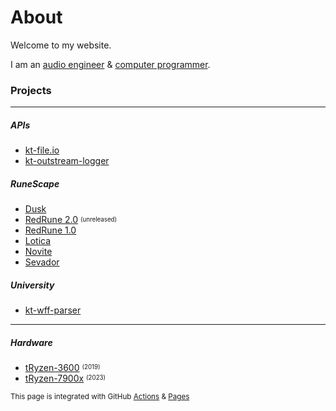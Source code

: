 # About

Welcome to my website.

I am an [audio engineer](https://twitter.com/whostyluur) & [computer programmer](https://github.com/tyluur).

### Projects

---

##### APIs

* [kt-file.io](https://github.com/Tyluur/kt-file.io)
* [kt-outstream-logger](https://github.com/Tyluur/kt-outstream-logger)

##### RuneScape

* [Dusk](https://github.com/dusk-rs)
* [RedRune 2.0](https://github.com/Tyluur/RedRune-II) <sup><sub>(unreleased)</sub></sup>
* [RedRune 1.0](https://github.com/Tyluur/RedRune)
* [Lotica](https://github.com/Tyluur/Lotica)
* [Novite](https://github.com/Tyluur/Novite)
* [Sevador](https://github.com/Tyluur/Sevador)

##### University

* [kt-wff-parser](https://github.com/Tyluur/kt-wff-parser)

---

##### Hardware

* [tRyzen-3600](https://pcpartpicker.com/b/svqp99) <sup><sub>(2019)</sub></sup>
* [tRyzen-7900x](https://pcpartpicker.com/b/n6PV3C) <sup><sub>(2023)</sub></sup>

<sup>This page is integrated with GitHub [Actions](https://github.com/features/actions) & [Pages](https://pages.github.com)</sup>
